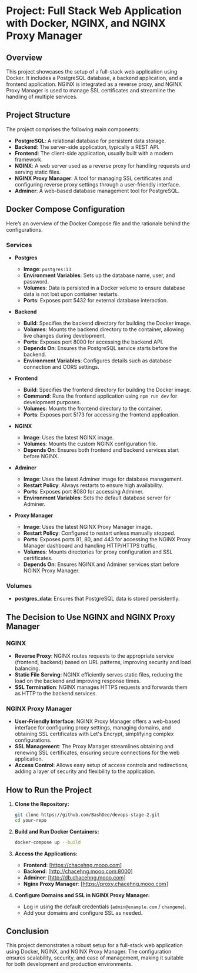 # Project: Full Stack Web Application with Docker, NGINX, and NGINX Proxy Manager

## Overview
This project showcases the setup of a full-stack web application using Docker. It includes a PostgreSQL database, a backend application, and a frontend application. NGINX is integrated as a reverse proxy, and NGINX Proxy Manager is used to manage SSL certificates and streamline the handling of multiple services.

## Project Structure
The project comprises the following main components:

- **PostgreSQL**: A relational database for persistent data storage.
- **Backend**: The server-side application, typically a REST API.
- **Frontend**: The client-side application, usually built with a modern framework.
- **NGINX**: A web server used as a reverse proxy for handling requests and serving static files.
- **NGINX Proxy Manager**: A tool for managing SSL certificates and configuring reverse proxy settings through a user-friendly interface.
- **Adminer**: A web-based database management tool for PostgreSQL.

## Docker Compose Configuration
Here’s an overview of the Docker Compose file and the rationale behind the configurations.

### Services

- **Postgres**
  - **Image**: `postgres:13`
  - **Environment Variables**: Sets up the database name, user, and password.
  - **Volumes**: Data is persisted in a Docker volume to ensure database data is not lost upon container restarts.
  - **Ports**: Exposes port 5432 for external database interaction.

- **Backend**
  - **Build**: Specifies the backend directory for building the Docker image.
  - **Volumes**: Mounts the backend directory to the container, allowing live changes during development.
  - **Ports**: Exposes port 8000 for accessing the backend API.
  - **Depends On**: Ensures the PostgreSQL service starts before the backend.
  - **Environment Variables**: Configures details such as database connection and CORS settings.

- **Frontend**
  - **Build**: Specifies the frontend directory for building the Docker image.
  - **Command**: Runs the frontend application using `npm run dev` for development purposes.
  - **Volumes**: Mounts the frontend directory to the container.
  - **Ports**: Exposes port 5173 for accessing the frontend application.

- **NGINX**
  - **Image**: Uses the latest NGINX image.
  - **Volumes**: Mounts the custom NGINX configuration file.
  - **Depends On**: Ensures both frontend and backend services start before NGINX.

- **Adminer**
  - **Image**: Uses the latest Adminer image for database management.
  - **Restart Policy**: Always restarts to ensure high availability.
  - **Ports**: Exposes port 8080 for accessing Adminer.
  - **Environment Variables**: Sets the default database server for Adminer.

- **Proxy Manager**
  - **Image**: Uses the latest NGINX Proxy Manager image.
  - **Restart Policy**: Configured to restart unless manually stopped.
  - **Ports**: Exposes ports 81, 80, and 443 for accessing the NGINX Proxy Manager dashboard and handling HTTP/HTTPS traffic.
  - **Volumes**: Mounts directories for proxy configuration and SSL certificates.
  - **Depends On**: Ensures NGINX and Adminer services start before NGINX Proxy Manager.

### Volumes
- **postgres_data**: Ensures that PostgreSQL data is stored persistently.

## The Decision to Use NGINX and NGINX Proxy Manager

### NGINX
- **Reverse Proxy**: NGINX routes requests to the appropriate service (frontend, backend) based on URL patterns, improving security and load balancing.
- **Static File Serving**: NGINX efficiently serves static files, reducing the load on the backend and improving response times.
- **SSL Termination**: NGINX manages HTTPS requests and forwards them as HTTP to the backend services.

### NGINX Proxy Manager
- **User-Friendly Interface**: NGINX Proxy Manager offers a web-based interface for configuring proxy settings, managing domains, and obtaining SSL certificates with Let's Encrypt, simplifying complex configurations.
- **SSL Management**: The Proxy Manager streamlines obtaining and renewing SSL certificates, ensuring secure connections for the web application.
- **Access Control**: Allows easy setup of access controls and redirections, adding a layer of security and flexibility to the application.

## How to Run the Project

1. **Clone the Repository:**

   ```bash
   git clone https://github.com/BashDee/devops-stage-2.git
   cd your-repo
   ```

2. **Build and Run Docker Containers:**

   ```bash
   docker-compose up --build
   ```

3. **Access the Applications:**

   - **Frontend**: [https://chacehng.mooo.com]
   - **Backend**: [http://chacehng.mooo.com:8000]
   - **Adminer**: [http://db.chacehng.mooo.com]
   - **Nginx Proxy Manager**: [https://proxy.chacehng.mooo.com]

4. **Configure Domains and SSL in NGINX Proxy Manager:**
   - Log in using the default credentials (`admin@example.com` / `changeme`).
   - Add your domains and configure SSL as needed.

## Conclusion
This project demonstrates a robust setup for a full-stack web application using Docker, NGINX, and NGINX Proxy Manager. The configuration ensures scalability, security, and ease of management, making it suitable for both development and production environments.